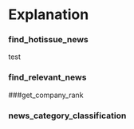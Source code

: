 # Explanation

### find_hotissue_news
test

### find_relevant_news


###get_company_rank


### news_category_classification


